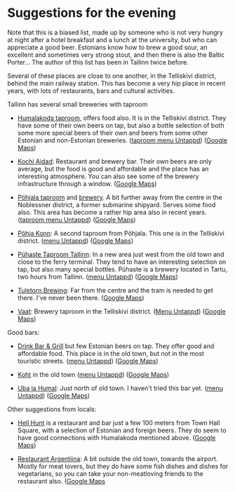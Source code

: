 # Suggestions for the evening

Note that this is a biased list, made up by someone who is not very hungry at night after
a hotel breakfast and a lunch at the university, but who can appreciate a good beer.
Estonians know how to brew a good sour, an excellent and sometimes very strong 
stout, and then there is also the Baltic Porter...
The author of this list has been in Tallinn twice before.

Several of these places are close to one another, in the Telliskivi district, behind the main
railway station. This has become a very hip place in recent years, with lots of restaurants,
bars and cultural activities.

Tallinn has several small breweries with taproom

-   [Humalakoda taproom](https://www.humalakoda.ee/), offers food also. 
    It is in the Telliskivi district. They have some of their own beers on tap,
    but also a bottle selection of both some more special beers of their own and
    beers from some other Estonian and non-Estonian breweries.
    ([taproom menu Untappd](https://untappd.com/v/humalakoda-brewpub/6234799))
    ([Google Maps](https://maps.app.goo.gl/4pZr44QWGsTYiXBS6))

-   [Kochi Aidad](https://kochiaidad.ee/en/kochi-aidad/): Restaurant and brewery bar. 
    Their own beers are only average, but the food is good and affordable and the 
    place has an interesting atmosphere. You can also see some of the brewery infrastructure
    through a window.
    ([Google Maps](https://maps.app.goo.gl/JhyBhBJR9gjpev2V8))

-   [Pöhjala taproom](https://www.pohjalabeer.com/visit/pohjala-tap-room)
    and [brewery](https://www.pohjalabeer.com/). A bit further away from the centre
    in the Noblessner district, a former submarine shipyard. Serves some food also.
    This area has become a rather hip area also in recent years.
    ([taproom menu Untappd](https://untappd.com/v/pohjala-brewery-and-tap-room/8349816))
    ([Google Maps](https://maps.app.goo.gl/MPPf7P1vCYZhxAgL9))

-   [Põhja Konn](https://www.facebook.com/pohjakonnbar): A second taproom from 
    Põhjala. This one is in the Telliskivi district.
    ([menu Untappd](https://untappd.com/v/pohja-konn/11318726))
    ([Google Maps](https://maps.app.goo.gl/gTB7j2LcsoZE6Biu6))

-   [Pühaste Taproom Tallinn](https://puhaste-taproom.ourmenu.com/?menu=226736):
    In a new area just west from the old town and close to the ferry terminal.
    They tend to have an interesting selection on tap, but also many special 
    bottles.
    Pühaste is a brewery located in Tartu, two hours from Tallinn.
    ([menu Untappd](https://untappd.com/v/puhaste-taproom/12942201))
    ([Google Maps](https://www.facebook.com/pohjakonnbar))

-   [Tuletorn Brewing](https://tuletorn.beer/): Far from the centre and the tram is 
    needed to get there. I've never been there.
    ([Google Maps](https://maps.app.goo.gl/efnpqyBAK4vb88q36))

-   [Vaat](https://vaat.ee/): Brewery taproom in the Telliskivi district.
    ([Menu Untappd](https://untappd.com/v/vaat-taproom-and-brewery/3518946))
    ([Google Maps](https://maps.app.goo.gl/SxQGSG6URdPYDr7p9))

Good bars:

-   [Drink Bar & Grill](https://www.facebook.com/Drinkbaarandgrill/) but few Estonian beers on tap.
    They offer good and affordable food.
    This place is in the old town, but not in the most touristic streets.
    ([menu Untappd](https://untappd.com/v/drink-bar-and-grill/16752))
    ([Google Maps](https://maps.app.goo.gl/tivQtXxgMD2KFV8F7))

-   [Koht](https://www.facebook.com/tubakas) in the old town
    ([menu Untappd](https://untappd.com/v/koht/669673))
    ([Google Maps](https://maps.app.goo.gl/Bf4ojqTs9BNB8SZ59))

-   [Uba ja Humal](https://www.facebook.com/ubajahumal/): Just north of 
    old town. I haven't tried this bar yet.
    ([menu Untappd](https://untappd.com/v/uba-ja-humal/2584738))
    ([Google Maps](https://maps.app.goo.gl/qG1DPuEQjW6MuTnc6))

Other suggestions from locals:

-   [Hell Hunt](https://hellhunt.ee/en/) is a restaurant and bar just a few 100 meters
    from Town Hall Square, with a selection of Estonian and foreign beers.
    They do seem to have good connections with Humalakoda mentioned above.
    ([Google Maps](https://maps.app.goo.gl/iZRNY5bck99RxHrT8))

-   [Restaurant Argentiina](https://argentiina.ee/?lang=en):
    A bit outside the old town, towards the airport. Mostly for meat lovers,
    but they do have some fish dishes and dishes for vegetarians, so you can take
    your non-meatloving friends to the restaurant also.
    ([Google Maps](https://maps.app.goo.gl/FHmDcHhYFHKXyCKX8)
